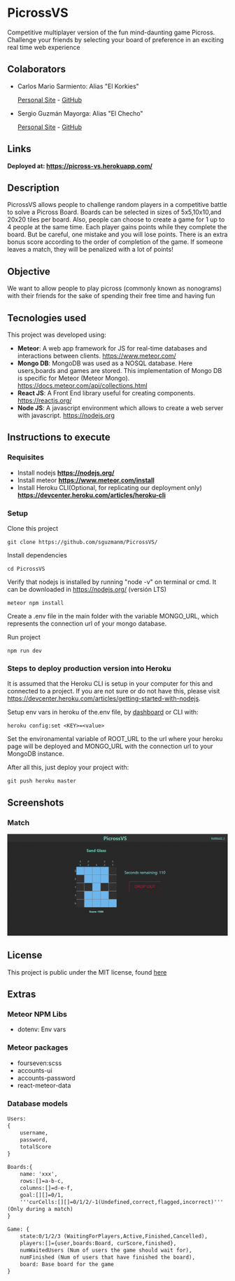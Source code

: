 # PicrossVS

Competitive multiplayer version of the fun mind-daunting game Picross. Challenge your friends by selecting your board of preference in an exciting real time web experience

## Colaborators

- Carlos Mario Sarmiento: Alias "El Korkies"

  [Personal Site](https://korkies22.github.io/Portfolio/) - [GitHub](https://github.com/korkies22/)

- Sergio Guzmán Mayorga: Alias "El Checho"

  [Personal Site](https://sguzmanm.github.io/i-am-sergio-guzman/) - [GitHub](https://github.com/sguzmanm)

## Links

**Deployed at: https://picross-vs.herokuapp.com/**

## Description

PicrossVS allows people to challenge random players in a competitive battle to solve a Picross Board. Boards can be selected in sizes of 5x5,10x10,and 20x20 tiles per board. Also, people can choose to create a game for 1 up to 4 people at the same time. Each player gains points while they complete the board. But be careful, one mistake and you will lose points. There is an extra bonus score according to the order of completion of the game. If someone leaves a match, they will be penalized with a lot of points!

## Objective

We want to allow people to play picross (commonly known as nonograms) with their friends for the sake of spending their free time and having fun

## Tecnologies used

This project was developed using:

- **Meteor**: A web app framework for JS for real-time databases and interactions between clients. https://www.meteor.com/
- **Mongo DB**: MongoDB was used as a NOSQL database. Here users,boards and games are stored. This implementation of Mongo DB is specific for Meteor (Meteor Mongo). https://docs.meteor.com/api/collections.html
- **React JS**: A Front End library useful for creating components. https://reactjs.org/
- **Node JS**: A javascript environment which allows to create a web server with javascript. https://nodejs.org

## Instructions to execute

### Requisites

- Install nodejs **https://nodejs.org/**
- Install meteor **https://www.meteor.com/install**
- Install Heroku CLI(Optional, for replicating our deployment only) **https://devcenter.heroku.com/articles/heroku-cli**

### Setup

Clone this project

```
git clone https://github.com/sguzmanm/PicrossVS/
```

Install dependencies

```
cd PicrossVS
```

Verify that nodejs is installed by running "node -v" on terminal or cmd. It can be downloaded in https://nodejs.org/ (versión LTS)

```
meteor npm install
```

Create a .env file in the main folder with the variable MONGO_URL, which represents the connection url of your mongo database.

Run project

```
npm run dev
```

### Steps to deploy production version into Heroku

It is assumed that the Heroku CLI is setup in your computer for this and connected to a project. If you are not sure or do not have this, please visit https://devcenter.heroku.com/articles/getting-started-with-nodejs.

Setup env vars in heroku of the.env file, by [dashboard](https://dashboard.heroku.com/) or CLI with:

```
heroku config:set <KEY>=<value>
```

Set the environamental variable of ROOT_URL to the url where your heroku page will be deployed and MONGO_URL with the connection url to your MongoDB instance.

After all this, just deploy your project with:

```
git push heroku master
```

## Screenshots

### Match

![PicrossVS match](./screenshot.png)

## License

This project is public under the MIT license, found [here](https://github.com/sguzmanm/PicrossVS/blob/master/LICENSE)

## Extras

### Meteor NPM Libs

- dotenv: Env vars

### Meteor packages

- fourseven:scss
- accounts-ui
- accounts-password
- react-meteor-data

### Database models

```
Users:
{
    username,
    password,
    totalScore
}
```

```
Boards:{
    name: 'xxx',
    rows:[]=a-b-c,
    columns:[]=d-e-f,
    goal:[][]=0/1,
    '''curCells:[][]=0/1/2/-1(Undefined,correct,flagged,incorrect)''' (Only during a match)
}
```

```
Game: {
    state:0/1/2/3 (WaitingForPlayers,Active,Finished,Cancelled),
    players:[]={user,boards:Board, curScore,finished},
    numWaitedUsers (Num of users the game should wait for),
    numFinished (Num of users that have finished the board),
    board: Base board for the game
}
```
